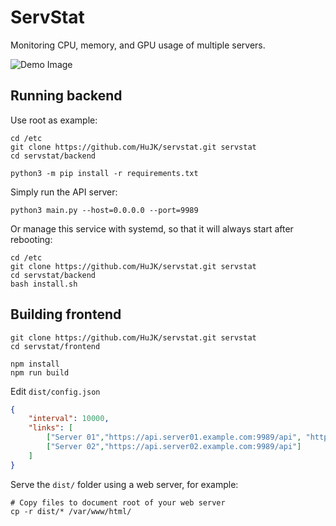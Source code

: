 # ServStat

Monitoring CPU, memory, and GPU usage of multiple servers.

![Demo Image](https://user-images.githubusercontent.com/17045050/76153224-2c58c500-6104-11ea-8ca1-dd9f2c1b2e37.png)

## Running backend

Use root as example:

```shell
cd /etc
git clone https://github.com/HuJK/servstat.git servstat
cd servstat/backend

python3 -m pip install -r requirements.txt
```

Simply run the API server:

```shell
python3 main.py --host=0.0.0.0 --port=9989
```

Or manage this service with systemd, so that it will always start after rebooting:

```shell
cd /etc
git clone https://github.com/HuJK/servstat.git servstat
cd servstat/backend
bash install.sh
```

## Building frontend

```shell
git clone https://github.com/HuJK/servstat.git servstat
cd servstat/frontend

npm install
npm run build
```

Edit `dist/config.json`

```json
{
    "interval": 10000,
    "links": [
        ["Server 01","https://api.server01.example.com:9989/api", "https://url.server01.example.com"] ,
        ["Server 02","https://api.server02.example.com:9989/api"]
    ]
}
```

Serve the `dist/` folder using a web server, for example:

```shell
# Copy files to document root of your web server
cp -r dist/* /var/www/html/
```
